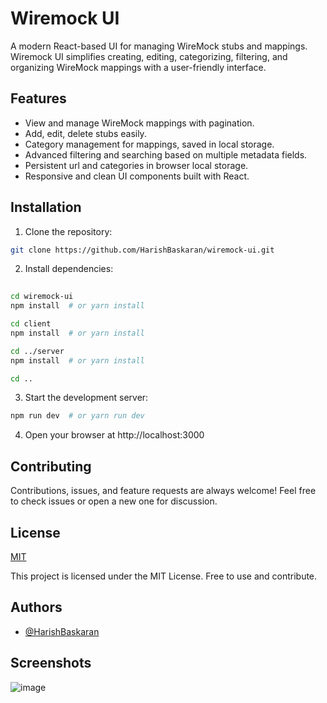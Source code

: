 
# Wiremock UI

A modern React-based UI for managing WireMock stubs and mappings.
Wiremock UI simplifies creating, editing, categorizing, filtering, and organizing WireMock mappings with a user-friendly interface.




## Features

- View and manage WireMock mappings with pagination.
- Add, edit, delete stubs easily.
- Category management for mappings, saved in local storage.
- Advanced filtering and searching based on multiple metadata fields.
- Persistent url and categories in browser local storage.
- Responsive and clean UI components built with React.


## Installation

1. Clone the repository:

```bash
git clone https://github.com/HarishBaskaran/wiremock-ui.git
```
2. Install dependencies:

```bash
 
cd wiremock-ui
npm install  # or yarn install

cd client
npm install  # or yarn install

cd ../server
npm install  # or yarn install

cd ..
```
3. Start the development server:
```bash
npm run dev  # or yarn run dev
```

4. Open your browser at http://localhost:3000
## Contributing

Contributions, issues, and feature requests are always welcome!
Feel free to check issues or open a new one for discussion.
## License

[MIT](https://choosealicense.com/licenses/mit/)

This project is licensed under the MIT License.
Free to use and contribute.
## Authors

- [@HarishBaskaran](https://www.github.com/HarishBaskaran)


## Screenshots
![image](https://github.com/user-attachments/assets/986af864-76b5-473e-a211-6cf23720c0ea)

